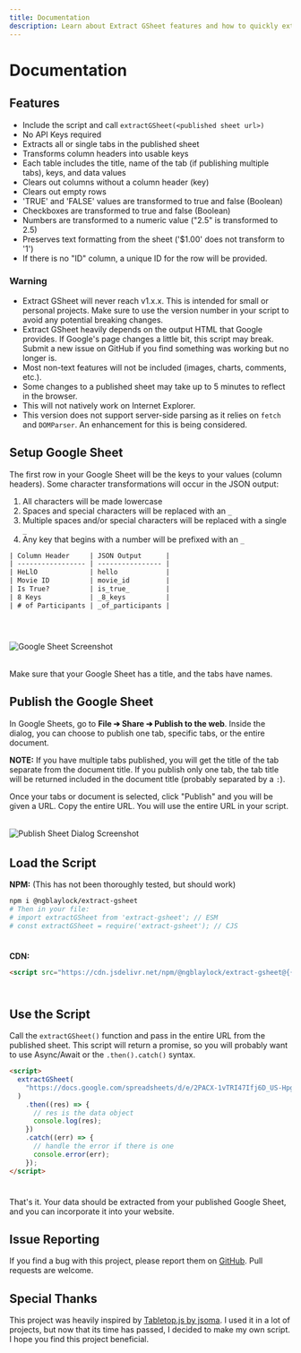 ```yaml
---
title: Documentation
description: Learn about Extract GSheet features and how to quickly extract JSON data from a public Google Sheet.
---
```


<div class=" container documentation">

<style>
  .documentation {
    .alert-warning ul{
      margin: 0;
    }
    img {
      display: block;
      margin: 2rem auto;
      max-width: 100%;
    }
    pre{
      margin-bottom: 24px;
    }
  }
</style>

# Documentation

## Features

- Include the script and call `extractGSheet(<published sheet url>)`
- No API Keys required
- Extracts all or single tabs in the published sheet
- Transforms column headers into usable keys
- Each table includes the title, name of the tab (if publishing multiple tabs), keys, and data values
- Clears out columns without a column header (key)
- Clears out empty rows
- 'TRUE' and 'FALSE' values are transformed to true and false (Boolean)
- Checkboxes are transformed to true and false (Boolean)
- Numbers are transformed to a numeric value ("2.5" is transformed to 2.5)
- Preserves text formatting from the sheet ('$1.00' does not transform to '1')
- If there is no "ID" column, a unique ID for the row will be provided.

<div class="alert alert-warning">
  
### Warning

- Extract GSheet will never reach v1.x.x. This is intended for small or personal projects. Make sure to use the version number in your script to avoid any potential breaking changes.
- Extract GSheet heavily depends on the output HTML that Google provides. If Google's page changes a little bit, this script may break. Submit a new issue on GitHub if you find something was working but no longer is.
- Most non-text features will not be included (images, charts, comments, etc.).
- Some changes to a published sheet may take up to 5 minutes to reflect in the browser.
- This will not natively work on Internet Explorer.
- This version does not support server-side parsing as it relies on `fetch` and `DOMParser`. An enhancement for this is being considered.

</div>

## Setup Google Sheet

The first row in your Google Sheet will be the keys to your values (column headers). Some character transformations will occur in the JSON output:

1. All characters will be made lowercase
2. Spaces and special characters will be replaced with an `_`
3. Multiple spaces and/or special characters will be replaced with a single `_`
4. Any key that begins with a number will be prefixed with an `_`


```txt
| Column Header     | JSON Output      |
| ----------------- | ---------------- |
| HeLlO             | hello            |
| Movie ID          | movie_id         |
| Is True?          | is_true_         |
| 8 Keys            | _8_keys          |
| # of Participants | _of_participants |
```

![Google Sheet Screenshot](/img/documentation/spreadsheet.png)

Make sure that your Google Sheet has a title, and the tabs have names.

## Publish the Google Sheet

In Google Sheets, go to **File ➔ Share ➔ Publish to the web**. Inside the dialog, you can choose to publish one tab, specific tabs, or the entire document.

**NOTE:** If you have multiple tabs published, you will get the title of the tab separate from the document title. If you publish only one tab, the tab title will be returned included in the document title (probably separated by a `:`).

Once your tabs or document is selected, click "Publish" and you will be given a URL. Copy the entire URL. You will use the entire URL in your script.

![Publish Sheet Dialog Screenshot](/img/documentation/publish-window.png)

## Load the Script

**NPM:** (This has not been thoroughly tested, but should work)

```bash
npm i @ngblaylock/extract-gsheet
# Then in your file:
# import extractGSheet from 'extract-gsheet'; // ESM
# const extractGSheet = require('extract-gsheet'); // CJS
```

**CDN:**

```html
<script src="https://cdn.jsdelivr.net/npm/@ngblaylock/extract-gsheet@{{global.version}}/dist/extract-gsheet.min.js"></script>
```

## Use the Script

Call the `extractGSheet()` function and pass in the entire URL from the published sheet. This script will return a promise, so you will probably want to use Async/Await or the `.then().catch()` syntax.

```html
<script>
  extractGSheet(
    "https://docs.google.com/spreadsheets/d/e/2PACX-1vTRI47Ifj6D_US-HpggfPwSGU1nBSz81IaQ3FL3eqqjr2m8ZIdr6ia9L_FqsJqYVeUI_A2SDjm25FjG/pubhtml"
  )
    .then((res) => {
      // res is the data object
      console.log(res);
    })
    .catch((err) => {
      // handle the error if there is one
      console.error(err);
    });
</script>
```

That's it. Your data should be extracted from your published Google Sheet, and you can incorporate it into your website.

## Issue Reporting

If you find a bug with this project, please report them on [GitHub]({{global.gitHubRepoURL}}/issues). Pull requests are welcome.

## Special Thanks

This project was heavily inspired by [Tabletop.js by jsoma](https://github.com/jsoma/tabletop). I used it in a lot of projects, but now that its time has passed, I decided to make my own script. I hope you find this project beneficial.

</div>

